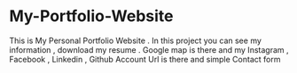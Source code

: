 # My-Portfolio-Website
This is My Personal Portfolio Website . In this project you can see my information , download my resume . Google map is there and my Instagram , Facebook , Linkedin , Github Account Url is there and simple Contact form 
